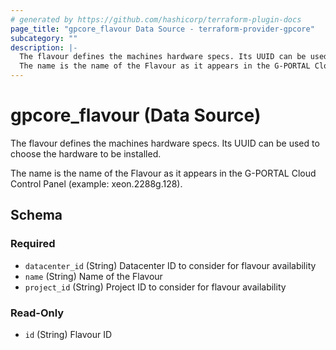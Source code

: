 ```yaml
---
# generated by https://github.com/hashicorp/terraform-plugin-docs
page_title: "gpcore_flavour Data Source - terraform-provider-gpcore"
subcategory: ""
description: |-
  The flavour defines the machines hardware specs. Its UUID can be used to choose the hardware to be installed.
  The name is the name of the Flavour as it appears in the G-PORTAL Cloud Control Panel (example: xeon.2288g.128).
---
```


# gpcore_flavour (Data Source)

The flavour defines the machines hardware specs. Its UUID can be used to choose the hardware to be installed.

The name is the name of the Flavour as it appears in the G-PORTAL Cloud Control Panel (example: xeon.2288g.128).



<!-- schema generated by tfplugindocs -->
## Schema

### Required

- `datacenter_id` (String) Datacenter ID to consider for flavour availability
- `name` (String) Name of the Flavour
- `project_id` (String) Project ID to consider for flavour availability

### Read-Only

- `id` (String) Flavour ID
